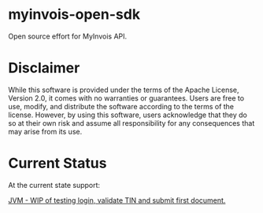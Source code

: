 # myinvois-open-sdk

Open source effort for MyInvois API.

# Disclaimer

While this software is provided under the terms of the Apache License, Version 2.0, it comes with no warranties or guarantees. Users are free to use, modify, and distribute the software according to the terms of the license. However, by using this software, users acknowledge that they do so at their own risk and assume all responsibility for any consequences that may arise from its use.

# Current Status

At the current state support: 

[JVM - WIP of testing login, validate TIN and submit first document.](jvm/)
